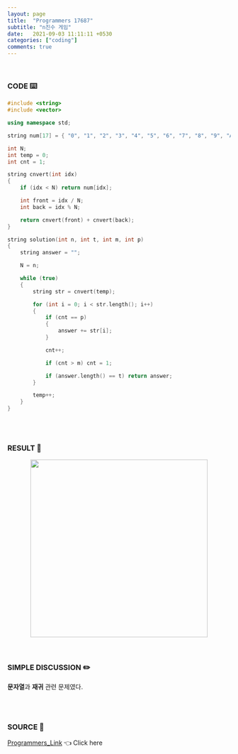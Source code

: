 ```yaml
---
layout: page
title:  "Programmers 17687"
subtitle: "n진수 게임"
date:   2021-09-03 11:11:11 +0530
categories: ["coding"]
comments: true
---
```


<br>

### CODE ⌨️

```c++
#include <string>
#include <vector>

using namespace std;

string num[17] = { "0", "1", "2", "3", "4", "5", "6", "7", "8", "9", "A", "B", "C", "D", "E", "F" };

int N;
int temp = 0;
int cnt = 1;

string cnvert(int idx)
{
	if (idx < N) return num[idx];

	int front = idx / N;
	int back = idx % N;

	return cnvert(front) + cnvert(back);
}

string solution(int n, int t, int m, int p)
{
	string answer = "";

	N = n;

	while (true)
	{
		string str = cnvert(temp);

		for (int i = 0; i < str.length(); i++)
		{
			if (cnt == p)
			{
				answer += str[i];
			}

			cnt++;

			if (cnt > m) cnt = 1;

			if (answer.length() == t) return answer;
		}

		temp++;
	}
}
```  

<br>
<br>

### RESULT 💛

<img src="{{ '/assets/programmers/p17687r.jpg' }}" style="width: 400px; height: auto; margin-left: auto; margin-right: auto; display: block;">  

<br>
<br>

### SIMPLE DISCUSSION ✏️

**문자열**과 **재귀** 관련 문제였다.  

<br>
<br>

### SOURCE 💎

[Programmers_Link][link] 👈 Click here  

<br>

<script src="https://utteranc.es/client.js"
        repo="DCherish/DCherish.github.io"
        issue-term="pathname"
        theme="boxy-light"
        crossorigin="anonymous"
        async>
</script>

[link]: https://programmers.co.kr/learn/courses/30/lessons/17687